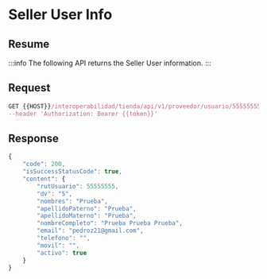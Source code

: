 # Seller User Info

## Resume

:::info
The following API returns the Seller User information.
:::

## Request

```jsx
GET {{HOST}}/interoperabilidad/tienda/api/v1/proveedor/usuario/55555555' \
--header 'Authorization: Bearer {{token}}'

```

## Response

```jsx
{
    "code": 200,
    "isSuccessStatusCode": true,
    "content": {
        "rutUsuario": 55555555,
        "dv": "5",
        "nombres": "Prueba",
        "apellidoPaterno": "Prueba",
        "apellidoMaterno": "Prueba",
        "nombreCompleto": "Prueba Prueba Prueba",
        "email": "pedroz21@gmail.com",
        "telefono": "",
        "movil": "",
        "activo": true
    }
}
```